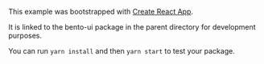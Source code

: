 This example was bootstrapped with [Create React App](https://github.com/facebook/create-react-app).

It is linked to the bento-ui package in the parent directory for development purposes.

You can run `yarn install` and then `yarn start` to test your package.
